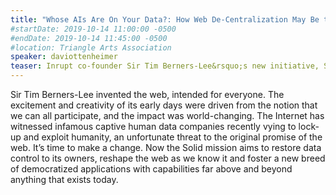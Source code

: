 ```yaml
---
title: "Whose AIs Are On Your Data?: How Web De-Centralization May Be the Civil Rights Battle of Our Time"
#startDate: 2019-10-14 11:00:00 -0500
#endDate: 2019-10-14 11:45:00 -0500
#location: Triangle Arts Association
speaker: daviottenheimer
teaser: Inrupt co-founder Sir Tim Berners-Lee&rsquo;s new initiative, Solid, promises to give control of data back to the users of the Web. Learn how they aim to fulfil this optimistic vision from the project&rsquo;s Chief Security Architect.
---
```


Sir Tim Berners-Lee invented the web, intended for everyone. The excitement and creativity of its early days were driven from the notion that we can all participate, and the impact was world-changing. The Internet has witnessed infamous captive human data companies recently vying to lock-up and exploit humanity, an unfortunate threat to the original promise of the web. It&rsquo;s time to make a change. Now the Solid mission aims to restore data control to its owners, reshape the web as we know it and foster a new breed of democratized applications with capabilities far above and beyond anything that exists today.
